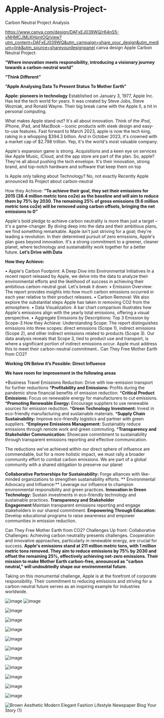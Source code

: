 # Apple-Analysis-Project-
Carbon Neutral Project Analysis

https://www.canva.com/design/DAFxEJ039WQ/r64nS5-vNHMCJMLKHpntOQ/view?utm_content=DAFxEJ039WQ&utm_campaign=share_your_design&utm_medium=link&utm_source=shareyourdesignpanel canva design
Apple Carbon Neutral Project:

**“Where innovation meets responsibility, introducing a visionary journey towards a carbon-neutral world”**

**“Think Different”**

**“Apple Analysing Data To Present Status To Mother Earth”**

**Apple: pioneers in technology**
Established on January 3, 1977, Apple Inc. Has led the tech world for years. It was created by Steve Jobs, Steve Wozniak, and Ronald Wayne. Their big break came with the Apple II, a hit in personal computing. 

What makes Apple stand out? It's all about innovation. Think of the iPod, iPhone, iPad, and MacBook – iconic products with sleek design and easy-to-use features. Fast forward to March 2023, apple is now the tech king, raking in a whopping $394.3 billion. And in October 2023, it's crowned with a market cap of $2.798 trillion. Yep, it's the world's most valuable company.

Apple's expansion game is strong. Acquisitions and a keen eye on services like Apple Music, iCloud, and the app store are part of the plan.
So, apple? They're all about pushing the tech envelope. It's their innovation, strong brand, and top-notch hardware and software that keep them on top

Is Apple only talking about Technology? 
No, not exactly Recently Apple announced its Project about carbon-neutral 

How they Achieve:
**“To achieve their goal, they set their emissions for 2015 (38.4 million metric tons co2e) as the baseline and will aim to reduce them by 75% by 2030. The remaining 25% of gross emissions (9.6 million metric tons co2e) will be removed using carbon offsets, bringing the net emissions to 0”**

Apple's bold pledge to achieve carbon neutrality is more than just a target – it's a game-changer. By diving deep into the data and their ambitious plans, we find something remarkable. Apple isn't just striving for a goal; they're leading a revolution. In their determined pursuit of zero emissions, Apple's plan goes beyond innovation. It's a strong commitment to a greener, cleaner planet, where technology and sustainability work together for a better future.
 **Let’s Drive with Data**                                                                                                                                    
                                                                                                                                      
**How they Achieve:**

•	Apple's Carbon Footprint: A Deep Dive into Environmental Initiatives
  In a recent report released by Apple, we delve into the data to analyze their environmental efforts and the likelihood of success in achieving their ambitious 
  carbon-neutral goal. Let's break it down:
•	Emission Overview: The report provides insights into how much carbon emissions occurred in each year relative to their product releases.
•	Carbon Removal: We also explore the substantial steps Apple has taken in removing CO2 from the atmosphere.
•	Data Visualization: A bar chart comparison illustrates how Apple's emissions align with the yearly total emissions, offering a visual perspective.
•	Aggregate Emissions by Descriptions: Top 3 Emission by Scope-3  How they Achieve: Understanding Scope: The report distinguishes emissions into three scopes: 
  direct emissions (Scope 1), indirect emissions (Scope 2), and other indirect emissions related to products (Scope 3). Our data analysis reveals that Scope 3, 
  tied to product use and transport, is where a significant portion of indirect emissions occur. Apple must address this to meet their carbon-neutral commitment..
  Can They Free Mother Earth from CO2?

**Working ON Below it’s Possible: Direct Influence**

**We have room for improvement in the following areas**

*Business Travel Emissions Reduction: Drive with low-emission transport for further reductions
***Profitability and Emissions:** Profits during the pandemic show financial benefits of emission reduction.
***Critical Product Emissions:** Focus on renewable energy for manufacturers to cut emissions.
***Promoting Renewable Energy:** Encourage suppliers to use renewable sources for emission reduction.
***Green Technology Investment:** Invest in eco-friendly manufacturing and sustainable materials.
***Supply Chain Sustainability:** Improve eco-friendly logistics and partner with green suppliers.
***Employee Emissions Management:** Sustainably reduce emissions through remote work and green commuting.
***Transparency and Stakeholder Communication:** Showcase commitment to sustainability through transparent emissions reporting and effective communication.

The reductions we've achieved within our direct sphere of influence are commendable, but for a more holistic impact, we must rally a broader community effort to 
combat carbon emissions. We are part of a global community with a shared obligation to preserve our planet

**Collaborative Partnerships for Sustainability:** Forge alliances with like-minded organizations to strengthen sustainability efforts.
** Environmental Advocacy and Influence:** Leverage our influence to champion environmental responsibility and green practices.
**Innovation in Green Technology:** Sustain investments in eco-friendly technology and sustainable practices.
**Transparency and Stakeholder Engagement**:Maintain transparent emissions reporting and engage stakeholders in our shared commitment.
**Empowering Through Education:** Develop educational programs to raise awareness and empower communities in emission reduction.
  
Can They Free Mother Earth from CO2?
Challenges Up front: Collaborative Challenges: Achieving carbon neutrality presents challenges. Cooperation and innovative approaches, particularly in renewable energy, are crucial for success.
**Apple's emissions stand at 211 million metric tons, with 1 million metric tons removed. They aim to reduce emissions by 75% by 2030 and offset the remaining 25%, effectively achieving net-zero emissions.
Their mission to make Mother Earth carbon-free, announced as "carbon neutral," will undoubtedly shape our environmental future.**

Taking on this monumental challenge, Apple is at the forefront of corporate responsibility. Their commitment to reducing emissions and striving for a carbon-neutral future serves as an inspiring example for industries worldwide.

 ![image](https://github.com/bassa-ops/Apple-Analysis-Project-/assets/65884967/b4bb7c53-e2b4-4dff-a5f1-33b29bbff672)
![image](https://github.com/bassa-ops/Apple-Analysis-Project-/assets/65884967/174af4a5-92f3-449e-bf7c-413d4a081693)

![image](https://github.com/bassa-ops/Apple-Analysis-Project-/assets/65884967/b080e100-bce9-403e-b2d1-25d3f05f8915)

![image](https://github.com/bassa-ops/Apple-Analysis-Project-/assets/65884967/46cc489b-818e-4f9d-9a34-d5d86d6e08e5)

![image](https://github.com/bassa-ops/Apple-Analysis-Project-/assets/65884967/7f94a1a2-603d-492e-899f-28684ebc8124)

![image](https://github.com/bassa-ops/Apple-Analysis-Project-/assets/65884967/874b952a-9a94-4da7-8880-80c4fc0cf5ac)

![image](https://github.com/bassa-ops/Apple-Analysis-Project-/assets/65884967/f1a27366-4192-4bc1-9212-07a77a765e14)


![image](https://github.com/bassa-ops/Apple-Analysis-Project-/assets/65884967/57ee07cd-effd-4722-8315-b2e2f62d12e8)

![image](https://github.com/bassa-ops/Apple-Analysis-Project-/assets/65884967/53bdfe95-9fa4-4e09-8bc3-d074a9db320e)

![image](https://github.com/bassa-ops/Apple-Analysis-Project-/assets/65884967/1b9183c0-d8eb-45ca-a7c1-88c17399f1c4)

![image](https://github.com/bassa-ops/Apple-Analysis-Project-/assets/65884967/ee25acd9-3bda-446a-acdd-466dd3139908)


![image](https://github.com/bassa-ops/Apple-Analysis-Project-/assets/65884967/cf6a20cd-e2a6-4c64-95c5-f6ed4c8b8d9f)


![Brown Aesthetic Modern Elegant Fashion Lifestyle Newspaper Blog Your Story (1)](https://github.com/bassa-ops/Apple-Analysis-Project-/assets/65884967/5257fb13-82f0-4a45-b11b-fe357f469c19)













 
 
 

 

 
 
 
 

